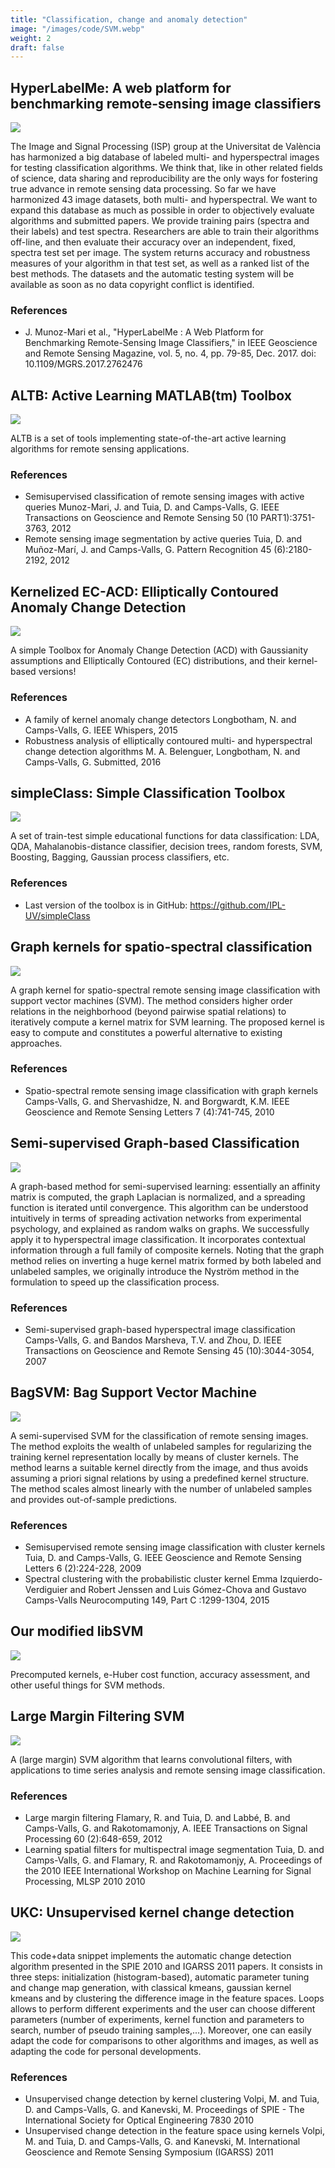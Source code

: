 ```yaml
---
title: "Classification, change and anomaly detection"
image: "/images/code/SVM.webp"
weight: 2
draft: false
---
```


<div class="panel panel-default">
  <div class="panel-heading">
    <h2>HyperLabelMe: A web platform for benchmarking remote-sensing image classifiers</h2>
  </div>
  <div class="panel-body">
    <div class="col-md-2">
      <a href="https://isp.uv.es/code/classification/hyperlabelme.zip">
        <img src="/images/code/hyperlabelme.webp" class="subpage-image">
      </a>
    </div>
    <div class="col-md-6">
      <p>The Image and Signal Processing (ISP) group at the Universitat de València has harmonized a big database of labeled multi- and hyperspectral images for testing classification algorithms. We think that, like in other related fields of science, data sharing and reproducibility are the only ways for fostering true advance in remote sensing data processing. So far we have harmonized 43 image datasets, both multi- and hyperspectral. We want to expand this database as much as possible in order to objectively evaluate algorithms and submitted papers. We provide training pairs (spectra and their labels) and test spectra. Researchers are able to train their algorithms off-line, and then evaluate their accuracy over an independent, fixed, spectra test set per image. The system returns accuracy and robustness measures of your algorithm in that test set, as well as a ranked list of the best methods. The datasets and the automatic testing system will be available as soon as no data copyright conflict is identified.</p>
    </div>
    <div class="col-md-4 references">
      <div class="panel-heading2">
        <h3>References</h3>
      </div>
      <ul>
        <li>J. Munoz-Mari et al., "HyperLabelMe : A Web Platform for Benchmarking Remote-Sensing Image Classifiers," in IEEE Geoscience and Remote Sensing Magazine, vol. 5, no. 4, pp. 79-85, Dec. 2017. doi: 10.1109/MGRS.2017.2762476</li>
      </ul>
    </div>
  </div>
</div>

<div class="panel panel-default">
  <div class="panel-heading">
    <h2>ALTB: Active Learning MATLAB(tm) Toolbox</h2>
  </div>
  <div class="panel-body">
    <div class="col-md-2">
      <a href="https://github.com/IPL-UV/altoolbox">
        <img src="/images/code/active_learning_curve.webp" class="subpage-image">
      </a>
    </div>
    <div class="col-md-6">
      <p>ALTB is a set of tools implementing state-of-the-art active learning algorithms for remote sensing applications.</p>
    </div>
    <div class="col-md-4 references">
      <div class="panel-heading2">
        <h3>References</h3>
      </div>
      <ul>
        <li>Semisupervised classification of remote sensing images with active queries Munoz-Mari, J. and Tuia, D. and Camps-Valls, G. IEEE Transactions on Geoscience and Remote Sensing 50 (10 PART1):3751-3763, 2012</li>
        <li>Remote sensing image segmentation by active queries Tuia, D. and Muñoz-Marí, J. and Camps-Valls, G. Pattern Recognition 45 (6):2180-2192, 2012</li>
      </ul>
    </div>
  </div>
</div>

<div class="panel panel-default">
  <div class="panel-heading">
    <h2>Kernelized EC-ACD: Elliptically Contoured Anomaly Change Detection</h2>
  </div>
  <div class="panel-body">
    <div class="col-md-2">
      <a href="https://isp.uv.es/code/classification/KACD_code.zip">
        <img src="/images/code/acd.webp" class="subpage-image">
      </a>
    </div>
    <div class="col-md-6">
      <p>A simple Toolbox for Anomaly Change Detection (ACD) with Gaussianity assumptions and Elliptically Contoured (EC) distributions, and their kernel-based versions!</p>
    </div>
    <div class="col-md-4 references">
      <div class="panel-heading2">
        <h3>References</h3>
      </div>
      <ul>
        <li>A family of kernel anomaly change detectors Longbotham, N. and Camps-Valls, G. IEEE Whispers, 2015</li>
        <li>Robustness analysis of elliptically contoured multi- and hyperspectral change detection algorithms M. A. Belenguer, Longbotham, N. and Camps-Valls, G. Submitted, 2016</li>
      </ul>
    </div>
  </div>
</div>

<div class="panel panel-default">
  <div class="panel-heading">
    <h2>simpleClass: Simple Classification Toolbox</h2>
  </div>
  <div class="panel-body">
    <div class="col-md-2">
      <a href="https://isp.uv.es/code/classification/simpleClass-1.0.tar.gz">
        <img src="/images/code/simpleclass.webp" class="subpage-image">
      </a>
    </div>
    <div class="col-md-6">
      <p>A set of train-test simple educational functions for data classification: LDA, QDA, Mahalanobis-distance classifier, decision trees, random forests, SVM, Boosting, Bagging, Gaussian process classifiers, etc.</p>
    </div>
    <div class="col-md-4 references">
      <div class="panel-heading2">
        <h3>References</h3>
      </div>
      <ul>
        <li>Last version of the toolbox is in GitHub: <a href="https://github.com/IPL-UV/simpleClass">https://github.com/IPL-UV/simpleClass</a></li>
      </ul>
    </div>
  </div>
</div>

<div class="panel panel-default">
  <div class="panel-heading">
    <h2>Graph kernels for spatio-spectral classification</h2>
  </div>
  <div class="panel-body">
    <div class="col-md-2">
      <a href="https://isp.uv.es/code/classification/graphkernel.tar.gz">
        <img src="/images/code/graphlets.webp" class="subpage-image">
      </a>
    </div>
    <div class="col-md-6">
      <p>A graph kernel for spatio-spectral remote sensing image classification with support vector machines (SVM). The method considers higher order relations in the neighborhood (beyond pairwise spatial relations) to iteratively compute a kernel matrix for SVM learning. The proposed kernel is easy to compute and constitutes a powerful alternative to existing approaches.</p>
    </div>
    <div class="col-md-4 references">
      <div class="panel-heading2">
        <h3>References</h3>
      </div>
      <ul>
        <li>Spatio-spectral remote sensing image classification with graph kernels Camps-Valls, G. and Shervashidze, N. and Borgwardt, K.M. IEEE Geoscience and Remote Sensing Letters 7 (4):741-745, 2010</li>
      </ul>
    </div>
  </div>
</div>

<div class="panel panel-default">
  <div class="panel-heading">
    <h2>Semi-supervised Graph-based Classification</h2>
  </div>
  <div class="panel-body">
    <div class="col-md-2">
      <a href="https://isp.uv.es/code/classification/ssgraph-1.0.zip">
        <img src="/images/code/grafo_LapSVM6.webp" class="subpage-image">
      </a>
    </div>
    <div class="col-md-6">
      <p>A graph-based method for semi-supervised learning: essentially an affinity matrix is computed, the graph Laplacian is normalized, and a spreading function is iterated until convergence. This algorithm can be understood intuitively in terms of spreading activation networks from experimental psychology, and explained as random walks on graphs. We successfully apply it to hyperspectral image classification. It incorporates contextual information through a full family of composite kernels. Noting that the graph method relies on inverting a huge kernel matrix formed by both labeled and unlabeled samples, we originally introduce the Nyström method in the formulation to speed up the classification process.</p>
    </div>
    <div class="col-md-4 references">
      <div class="panel-heading2">
        <h3>References</h3>
      </div>
      <ul>
        <li>Semi-supervised graph-based hyperspectral image classification Camps-Valls, G. and Bandos Marsheva, T.V. and Zhou, D. IEEE Transactions on Geoscience and Remote Sensing 45 (10):3044-3054, 2007</li>
      </ul>
    </div>
  </div>
</div>

<div class="panel panel-default">
  <div class="panel-heading">
    <h2>BagSVM: Bag Support Vector Machine</h2>
  </div>
  <div class="panel-body">
    <div class="col-md-2">
      <a href="https://isp.uv.es/code/classification/demoBagSVM-1.0.tar.gz">
        <img src="/images/code/bag.webp" class="subpage-image">
      </a>
    </div>
    <div class="col-md-6">
      <p>A semi-supervised SVM for the classification of remote sensing images. The method exploits the wealth of unlabeled samples for regularizing the training kernel representation locally by means of cluster kernels. The method learns a suitable kernel directly from the image, and thus avoids assuming a priori signal relations by using a predefined kernel structure. The method scales almost linearly with the number of unlabeled samples and provides out-of-sample predictions.</p>
    </div>
    <div class="col-md-4 references">
      <div class="panel-heading2">
        <h3>References</h3>
      </div>
      <ul>
        <li>Semisupervised remote sensing image classification with cluster kernels Tuia, D. and Camps-Valls, G. IEEE Geoscience and Remote Sensing Letters 6 (2):224-228, 2009</li>
        <li>Spectral clustering with the probabilistic cluster kernel Emma Izquierdo-Verdiguier and Robert Jenssen and Luis Gómez-Chova and Gustavo Camps-Valls Neurocomputing 149, Part C :1299-1304, 2015</li>
      </ul>
    </div>
  </div>
</div>
<div class="panel panel-default">
  <div class="panel-heading">
    <h2>Our modified libSVM</h2>
  </div>
  <div class="panel-body">
  <div class="col-md-2">
      <a href="http://www.uv.es/jordi/soft.htm">
        <img src="/images/code/SVM.webp" class="subpage-image">
      </a>
    </div>
    <div class="col-md-6">
      <p>Precomputed kernels, e-Huber cost function, accuracy assessment, and other useful things for SVM methods.</p>
    </div>
  </div>
</div>


<div class="panel panel-default">
  <div class="panel-heading">
    <h2>Large Margin Filtering SVM</h2>
  </div>
  <div class="panel-body">
    <div class="col-md-2">
      <a href="http://remi.flamary.com/soft/soft-filtersvm.html">
        <img src="/images/code/lmf.webp" class="subpage-image">
      </a>
    </div>
    <div class="col-md-6">
      <p>A (large margin) SVM algorithm that learns convolutional filters, with applications to time series analysis and remote sensing image classification.</p>
    </div>
    <div class="col-md-4 references">
      <div class="panel-heading2">
        <h3>References</h3>
      </div>
      <ul>
        <li>Large margin filtering Flamary, R. and Tuia, D. and Labbé, B. and Camps-Valls, G. and Rakotomamonjy, A. IEEE Transactions on Signal Processing 60 (2):648-659, 2012</li>
        <li>Learning spatial filters for multispectral image segmentation Tuia, D. and Camps-Valls, G. and Flamary, R. and Rakotomamonjy, A. Proceedings of the 2010 IEEE International Workshop on Machine Learning for Signal Processing, MLSP 2010 2010</li>
      </ul>
    </div>
  </div>
</div>

<div class="panel panel-default">
  <div class="panel-heading">
    <h2>UKC: Unsupervised kernel change detection</h2>
  </div>
  <div class="panel-body">
    <div class="col-md-2">
      <a href="https://isp.uv.es/code/classification/changedetectionwithkernels.zip">
        <img src="/images/code/change.webp" class="subpage-image">
      </a>
    </div>
    <div class="col-md-6">
      <p>This code+data snippet implements the automatic change detection algorithm presented in the SPIE 2010 and IGARSS 2011 papers. It consists in three steps: initialization (histogram-based), automatic parameter tuning and change map generation, with classical kmeans, gaussian kernel kmeans and by clustering the difference image in the feature spaces. Loops allows to perform different experiments and the user can choose different parameters (number of experiments, kernel function and parameters to search, number of pseudo training samples,...). Moreover, one can easily adapt the code for comparisons to other algorithms and images, as well as adapting the code for personal developments.</p>
    </div>
    <div class="col-md-4 references">
      <div class="panel-heading2">
        <h3>References</h3>
      </div>
      <ul>
        <li>Unsupervised change detection by kernel clustering Volpi, M. and Tuia, D. and Camps-Valls, G. and Kanevski, M. Proceedings of SPIE - The International Society for Optical Engineering 7830 2010</li>
        <li>Unsupervised change detection in the feature space using kernels Volpi, M. and Tuia, D. and Camps-Valls, G. and Kanevski, M. International Geoscience and Remote Sensing Symposium (IGARSS) 2011</li>
      </ul>
    </div>
  </div>
</div>
